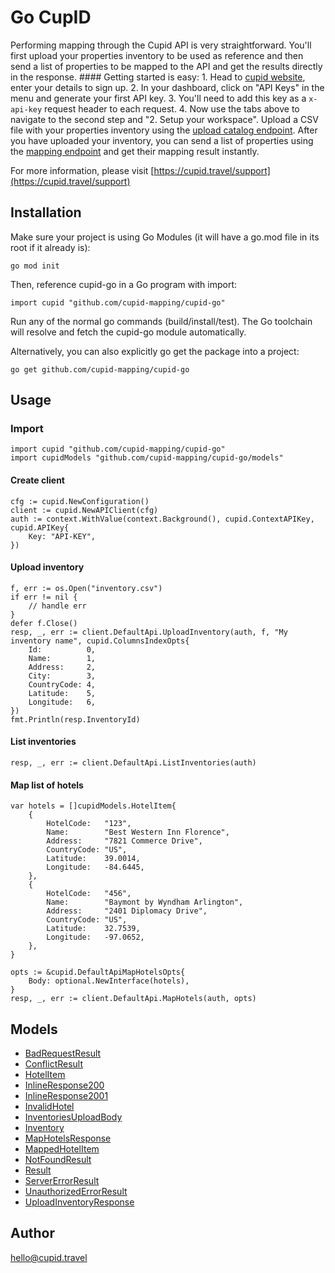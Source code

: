 # Go CupID

Performing mapping through the Cupid API is very straightforward. You'll first upload your properties inventory to be used as reference and then send a list of properties to be mapped to the API and get the results directly in the response.  #### Getting started is easy:  <!-- type: tab title: 1. Sign-up -->  1. Head to [cupid website](http://mapping.nuitee.com:8084), enter your details to sign up. 2. In your dashboard, click on \"API Keys\" in the menu and generate your first API key. 3. You'll need to add this key as a ```x-api-key``` request header to each request. 4. Now use the tabs above to navigate to the second step and \"2. Setup your workspace\".  <!-- type: tab title: 2. Setup your workspace -->  Upload a CSV file with your properties inventory using the [upload catalog endpoint](https://nuitee2.stoplight.io/docs/cupid/b3A6NDg1OTM1MTE-upload-inventory).  <!-- type: tab title: 3. Start mapping -->  After you have uploaded your inventory, you can send a list of properties using the [mapping endpoint](https://nuitee2.stoplight.io/docs/cupid/b3A6NDUxMTM0NTA-map-hotel-list) and get their mapping result instantly.  <!-- type: tab-end -->

For more information, please visit [https://cupid.travel/support](https://cupid.travel/support)

## Installation

Make sure your project is using Go Modules (it will have a go.mod file in its root if it already is):

```
go mod init
```

Then, reference cupid-go in a Go program with import:

```golang
import cupid "github.com/cupid-mapping/cupid-go"
```

Run any of the normal go commands (build/install/test). The Go toolchain will resolve and fetch the cupid-go module automatically.

Alternatively, you can also explicitly go get the package into a project:

```
go get github.com/cupid-mapping/cupid-go
```

## Usage

### Import
```golang
import cupid "github.com/cupid-mapping/cupid-go"
import cupidModels "github.com/cupid-mapping/cupid-go/models"
````

#### Create client
```golang
cfg := cupid.NewConfiguration()
client := cupid.NewAPIClient(cfg)
auth := context.WithValue(context.Background(), cupid.ContextAPIKey, cupid.APIKey{
	Key: "API-KEY",
})
```

#### Upload inventory
```golang
f, err := os.Open("inventory.csv")
if err != nil {
	// handle err
}
defer f.Close()
resp, _, err := client.DefaultApi.UploadInventory(auth, f, "My inventory name", cupid.ColumnsIndexOpts{
	Id:          0,
	Name:        1,
	Address:     2,
	City:        3,
	CountryCode: 4,
	Latitude:    5,
	Longitude:   6,
})
fmt.Println(resp.InventoryId)
```

#### List inventories
```golang
resp, _, err := client.DefaultApi.ListInventories(auth)
```

#### Map list of hotels
```golang
var hotels = []cupidModels.HotelItem{
	{
		HotelCode:   "123",
		Name:        "Best Western Inn Florence",
		Address:     "7821 Commerce Drive",
		CountryCode: "US",
		Latitude:    39.0014,
		Longitude:   -84.6445,
	},
	{
		HotelCode:   "456",
		Name:        "Baymont by Wyndham Arlington",
		Address:     "2401 Diplomacy Drive",
		CountryCode: "US",
		Latitude:    32.7539,
		Longitude:   -97.0652,
	},
}

opts := &cupid.DefaultApiMapHotelsOpts{
	Body: optional.NewInterface(hotels),
}
resp, _, err := client.DefaultApi.MapHotels(auth, opts)
```

## Models

 - [BadRequestResult](docs/BadRequestResult.md)
 - [ConflictResult](docs/ConflictResult.md)
 - [HotelItem](docs/HotelItem.md)
 - [InlineResponse200](docs/InlineResponse200.md)
 - [InlineResponse2001](docs/InlineResponse2001.md)
 - [InvalidHotel](docs/InvalidHotel.md)
 - [InventoriesUploadBody](docs/InventoriesUploadBody.md)
 - [Inventory](docs/Inventory.md)
 - [MapHotelsResponse](docs/MapHotelsResponse.md)
 - [MappedHotelItem](docs/MappedHotelItem.md)
 - [NotFoundResult](docs/NotFoundResult.md)
 - [Result](docs/Result.md)
 - [ServerErrorResult](docs/ServerErrorResult.md)
 - [UnauthorizedErrorResult](docs/UnauthorizedErrorResult.md)
 - [UploadInventoryResponse](docs/UploadInventoryResponse.md)

## Author

hello@cupid.travel
